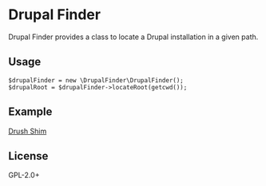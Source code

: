 # Drupal Finder

Drupal Finder provides a class to locate a Drupal installation in a given path.

## Usage

```
$drupalFinder = new \DrupalFinder\DrupalFinder();
$drupalRoot = $drupalFinder->locateRoot(getcwd());
```

## Example

[Drush Shim](https://github.com/webflo/drush-shim)

## License

GPL-2.0+
